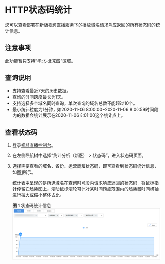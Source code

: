 # HTTP状态码统计<a name="live_01_0068"></a>

您可以查看部署在新版视频直播服务下的播放域名请求响应返回的所有状态码的统计信息。

## 注意事项<a name="section347617144559"></a>

此功能暂只支持“华北-北京四”区域。

## 查询说明<a name="section348813113483"></a>

-   支持查看最近7天的历史数据。
-   查询的时间跨度最长为1天。
-   支持选择多个域名同时查询，单次查询的域名总数不能超过10个。
-   最小统计粒度为1分钟，如2020-11-06 8:00:00\~2020-11-06 8:00:59时间段内的数据会统计展示在2020-11-06 8:01:00这个统计点上。

## 查看状态码<a name="section19365341420"></a>

1.  登录[视频直播控制台](https://console.huaweicloud.com/live)。
2.  在左侧导航树中选择“统计分析（新版） \> 状态码”，进入状态码页面。
3.  选择需要查看的域名、省份、运营商和状态码，即可查看到状态码统计信息，如[图1](#fig54591246565)所示。

    统计表中呈现的是所选域名在查询时间段内请求响应返回的状态码，将鼠标指针停留在趋势图上，滚动鼠标滚轮可针对某时间跨度范围内的趋势图时间横轴进行拉大或缩小整体占比。

    **图 1**  状态码统计信息<a name="fig54591246565"></a>  
    ![](figures/状态码统计信息.png "状态码统计信息")


